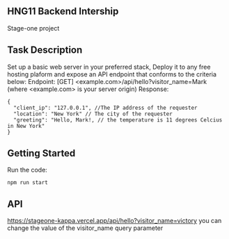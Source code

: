 
## HNG11 Backend Intership
Stage-one project

## Task Description
Set up a basic web server in your preferred stack, Deploy it to any free hosting plaform and expose an API endpoint that conforms to the criteria below: 
Endpoint: [GET] <example.com>/api/hello?visitor_name=Mark (where <example.com> is your server origin)
Response: 
```
{
  "client_ip": "127.0.0.1", //The IP address of the requester
  "location": "New York" // The city of the requester
  "greeting": "Hello, Mark!, // the temperature is 11 degrees Celcius in New York"
}
```
## Getting Started
Run the code: 
```
npm run start
```
## API
https://stageone-kappa.vercel.app/api/hello?visitor_name=victory you can change the value of the visitor_name query parameter

